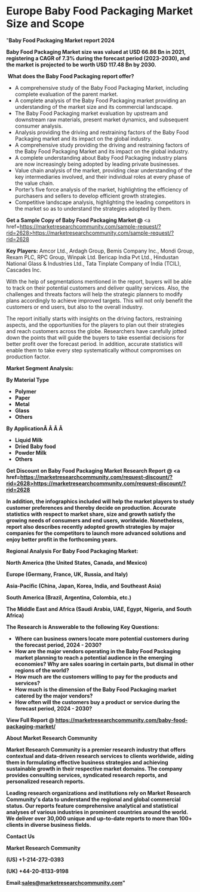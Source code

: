 # Europe Baby Food Packaging Market Size and Scope 
"<strong>Baby Food Packaging Market report 2024</strong>

<strong>Baby Food Packaging Market size was valued at USD 66.86 Bn in 2021, registering a CAGR of 7.3% during the forecast period (2023-2030), and the market is projected to be worth USD 117.48 Bn by 2030.</strong>

 <strong><b>What does the Baby Food Packaging report offer?</b></strong>
<ul>
  <li>A comprehensive study of the Baby Food Packaging Market, including complete evaluation of the parent market.</li>
  <li>A complete analysis of the Baby Food Packaging market providing an understanding of the market size and its commercial landscape.</li>
  <li>The Baby Food Packaging market evaluation by upstream and downstream raw materials, present market dynamics, and subsequent consumer analysis.</li>
  <li>Analysis providing the driving and restraining factors of the Baby Food Packaging market and its impact on the global industry.</li>
  <li>A comprehensive study providing the driving and restraining factors of the Baby Food Packaging Market and its impact on the global industry.</li>
  <li>A complete understanding about Baby Food Packaging industry plans are now increasingly being adopted by leading private businesses.</li>
  <li>Value chain analysis of the market, providing clear understanding of the key intermediaries involved, and their individual roles at every phase of the value chain.</li>
  <li>Porter’s five force analysis of the market, highlighting the efficiency of purchasers and sellers to develop efficient growth strategies.</li>
  <li>Competitive landscape analysis, highlighting the leading competitors in the market so as to understand the strategies adopted by them.</li>
</ul>

<strong>Get a Sample Copy of Baby Food Packaging Market @ </strong><a href=https://marketresearchcommunity.com/sample-request/?rid=2628><u>https://marketresearchcommunity.com/sample-request/?rid=2628</u></a>

<strong>Key Players:</strong> 
Amcor Ltd., Ardagh Group, Bemis Company Inc., Mondi Group, Rexam PLC, RPC Group, Winpak Ltd. Bericap India Pvt Ltd., Hindustan National Glass &amp; Industries Ltd., Tata Tinplate Company of India (TCIL), Cascades Inc.

With the help of segmentations mentioned in the report, buyers will be able to track on their potential customers and deliver quality services. Also, the challenges and threats factors will help the strategic planners to modify plans accordingly to achieve improved targets. This will not only benefit the customers or end users, but also to the overall industry.

The report initially starts with insights on the driving factors, restraining aspects, and the opportunities for the players to plan out their strategies and reach customers across the globe. Researchers have carefully jotted down the points that will guide the buyers to take essential decisions for better profit over the forecast period. In addition, accurate statistics will enable them to take every step systematically without compromises on production factor.

<strong>Market Segment Analysis:</strong>


<strong><strong>By Material Type </strong></h4>
<ul>
 	<li>Polymer</li>
 	<li>Paper</li>
 	<li>Metal</li>
 	<li>Glass</li>
 	<li>Others</li>
</ul>
<strong><strong>By ApplicationÂ Â Â Â  </strong></h4>
<ul>
 	<li>Liquid Milk</li>
 	<li>Dried Baby food</li>
 	<li>Powder Milk</li>
 	<li>Others</li>
</ul>

<strong>Get Discount on Baby Food Packaging Market Research Report @ </b></strong><a href=https://marketresearchcommunity.com/request-discount/?rid=2628><u>https://marketresearchcommunity.com/request-discount/?rid=2628</u></a>

In addition, the infographics included will help the market players to study customer preferences and thereby decide on production. Accurate statistics with respect to market share, size and growth satisfy the growing needs of consumers and end users, worldwide. Nonetheless, report also describes recently adopted growth strategies by major companies for the competitors to launch more advanced solutions and enjoy better profit in the forthcoming years.

<strong>Regional Analysis For Baby Food Packaging Market:</strong>

<strong>North America</strong> (the United States, Canada, and Mexico)

<strong>Europe</strong> (Germany, France, UK, Russia, and Italy)

<strong>Asia-Pacific</strong> (China, Japan, Korea, India, and Southeast Asia)

<strong>South America</strong> (Brazil, Argentina, Colombia, etc.)

<strong>The Middle East and Africa</strong> (Saudi Arabia, UAE, Egypt, Nigeria, and South Africa)

<strong>The Research is Answerable to the following Key Questions:</strong>
<ul>
 	<li>Where can business owners locate more potential customers during the forecast period, 2024 - 2030?</li>
 	<li>How are the major vendors operating in the Baby Food Packaging market planning to reach a potential audience in the emerging economies? Why are sales soaring in certain parts, but dismal in other regions of the world?</li>
 	<li>How much are the customers willing to pay for the products and services?</li>
 	<li>How much is the dimension of the Baby Food Packaging market catered by the major vendors?</li>
 	<li>How often will the customers buy a product or service during the forecast period, 2024 - 2030?</li>
</ul>

<strong>View Full Report @</strong> <a href=https://marketresearchcommunity.com/baby-food-packaging-market/>https://marketresearchcommunity.com/baby-food-packaging-market/</a>

<strong>About Market Research Community</strong>

Market Research Community is a premier research industry that offers contextual and data-driven research services to clients worldwide, aiding them in formulating effective business strategies and achieving sustainable growth in their respective market domains. The company provides consulting services, syndicated research reports, and personalized research reports.

Leading research organizations and institutions rely on Market Research Community's data to understand the regional and global commercial status. Our reports feature comprehensive analytical and statistical analyses of various industries in prominent countries around the world. We deliver over 30,000 unique and up-to-date reports to more than 100+ clients in diverse business fields.

<strong>Contact Us</strong>

<strong>Market Research Community</strong>

(US) +1-214-272-0393

(UK) +44-20-8133-9198

<strong>Email:</strong>sales@marketresearchcommunity.com"
